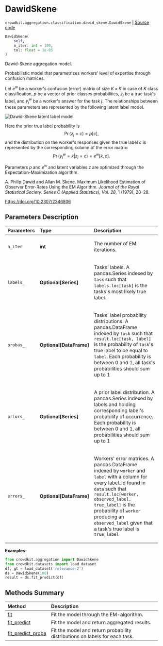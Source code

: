 # DawidSkene
`crowdkit.aggregation.classification.dawid_skene.DawidSkene` | [Source code](https://github.com/Toloka/crowd-kit/blob/v1.2.0/crowdkit/aggregation/classification/dawid_skene.py#L19)

```python
DawidSkene(
    self,
    n_iter: int = 100,
    tol: float = 1e-05
)
```

Dawid-Skene aggregation model.


Probabilistic model that parametrizes workers' level of expertise through confusion matrices.

Let $e^w$ be a worker's confusion (error) matrix of size $K \times K$ in case of $K$ class classification,
$p$ be a vector of prior classes probabilities, $z_j$ be a true task's label, and $y^w_j$ be a worker's
answer for the task $j$. The relationships between these parameters are represented by the following latent
label model.

![Dawid-Skene latent label model](https://tlk.s3.yandex.net/crowd-kit/docs/ds_llm.png)

Here the prior true label probability is
$$
\operatorname{Pr}(z_j = c) = p[c],
$$
and the distribution on the worker's responses given the true label $c$ is represented by the
corresponding column of the error matrix:
$$
\operatorname{Pr}(y_j^w = k | z_j = c) = e^w[k, c].
$$

Parameters $p$ and $e^w$ and latent variables $z$ are optimized through the Expectation-Maximization algorithm.

A. Philip Dawid and Allan M. Skene. Maximum Likelihood Estimation of Observer Error-Rates Using the EM Algorithm.
*Journal of the Royal Statistical Society. Series C (Applied Statistics), Vol. 28*, 1 (1979), 20–28.

<https://doi.org/10.2307/2346806>

## Parameters Description

| Parameters | Type | Description |
| :----------| :----| :-----------|
`n_iter`|**int**|<p>The number of EM iterations.</p>
`labels_`|**Optional\[Series\]**|<p>Tasks&#x27; labels. A pandas.Series indexed by `task` such that `labels.loc[task]` is the tasks&#x27;s most likely true label.</p>
`probas_`|**Optional\[DataFrame\]**|<p>Tasks&#x27; label probability distributions. A pandas.DataFrame indexed by `task` such that `result.loc[task, label]` is the probability of `task`&#x27;s true label to be equal to `label`. Each probability is between 0 and 1, all task&#x27;s probabilities should sum up to 1</p>
`priors_`|**Optional\[Series\]**|<p>A prior label distribution. A pandas.Series indexed by labels and holding corresponding label&#x27;s probability of occurrence. Each probability is between 0 and 1, all probabilities should sum up to 1</p>
`errors_`|**Optional\[DataFrame\]**|<p>Workers&#x27; error matrices. A pandas.DataFrame indexed by `worker` and `label` with a column for every label_id found in `data` such that `result.loc[worker, observed_label, true_label]` is the probability of `worker` producing an `observed_label` given that a task&#x27;s true label is `true_label`</p>

**Examples:**


```python
from crowdkit.aggregation import DawidSkene
from crowdkit.datasets import load_dataset
df, gt = load_dataset('relevance-2')
ds = DawidSkene(100)
result = ds.fit_predict(df)
```
## Methods Summary

| Method | Description |
| :------| :-----------|
[fit](crowdkit.aggregation.classification.dawid_skene.DawidSkene.fit.md)| Fit the model through the EM-algorithm.
[fit_predict](crowdkit.aggregation.classification.dawid_skene.DawidSkene.fit_predict.md)| Fit the model and return aggregated results.
[fit_predict_proba](crowdkit.aggregation.classification.dawid_skene.DawidSkene.fit_predict_proba.md)| Fit the model and return probability distributions on labels for each task.
